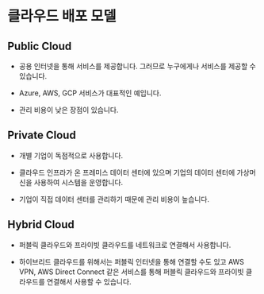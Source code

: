 # 클라우드 배포 모델

## Public Cloud

- 공용 인터넷을 통해 서비스를 제공합니다. 그러므로 누구에게나 서비스를 제공할 수 있습니다.

- Azure, AWS, GCP 서비스가 대표적인 예입니다.

- 관리 비용이 낮은 장점이 있습니다.

## Private Cloud

- 개별 기업이 독점적으로 사용합니다.

- 클라우드 인프라가 온 프레미스 데이터 센터에 있으며 기업의 데이터 센터에 가상머신을 사용하여 시스템을 운영합니다.

- 기업이 직접 데이터 센터를 관리하기 때문에 관리 비용이 높습니다.

## Hybrid Cloud

- 퍼블릭 클라우드와 프라이빗 클라우드를 네트워크로 연결해서 사용합니다.

- 하이브리드 클라우드를 위해서는 퍼블릭 인터넷을 통해 연결할 수도 있고 AWS VPN, AWS Direct Connect 같은 서비스를 통해 퍼블릭 클라우드와 프라이빗 클라우드를 연결해서 사용할 수 있습니다.
